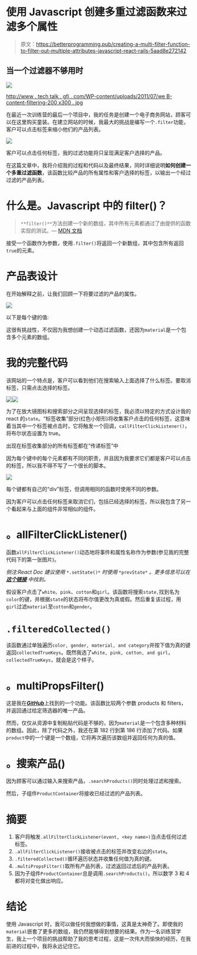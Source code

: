 # 使用 Javascript 创建多重过滤函数来过滤多个属性

> 原文：<https://betterprogramming.pub/creating-a-multi-filter-function-to-filter-out-multiple-attributes-javascript-react-rails-5aad8e272142>

## 当一个过滤器不够用时

![](img/9b030ee2c3e0be3c69dac07ab1e0ee37.png)

[http://www . tech talk . gfi . com/WP-content/uploads/2011/07/we B- content-filtering-200 x300 . jpg](http://www.techtalk.gfi.com/wp-content/uploads/2011/07/web-content-filtering-200x300.jpg)

在最近一次训练营的最后一个项目中，我的任务是创建一个电子商务网站，顾客可以在这里购买童装。在建立网站的时候，我最大的挑战是编写一个`.filter`功能，客户可以点击标签来缩小他们的产品列表。

![](img/e6d1291ef1d7f35f1ba6794d481656ff.png)

客户可以点击任何标签，我的过滤功能将只呈现满足客户选择的产品。

在这篇文章中，我将介绍我的过程和代码以及最终结果，同时详细说明**如何创建一个多重过滤函数**，该函数比较产品的所有属性和客户选择的标签，以输出一个经过过滤的产品列表。

# 什么是。Javascript 中的 filter()？

> `**filter()**`方法创建一个新的数组，其中所有元素都通过了由提供的函数实现的测试。— [MDN 文档](https://developer.mozilla.org/en-US/docs/Web/JavaScript/Reference/Global_Objects/Array/filter)

接受一个函数作为参数，使用`.filter()`将返回一个新数组，其中包含所有返回`true`的元素。

# 产品表设计

在开始解释之前，让我们回顾一下将要过滤的产品的属性。

![](img/67b488fd5df4bc150ac37357e74dee37.png)

以下是每个键的值:

这很有挑战性，不仅因为我想创建一个动态过滤函数，还因为`material`是一个包含多个元素的数组。

# 我的完整代码

该网站的一个特点是，客户可以看到他们在搜索输入上面选择了什么标签。要取消标签，只需点击选择的标签。

![](img/3ecaf235265178aa5df54c03e989d0c2.png)![](img/fa7fe36b5d6b1c54ffbbf572291e8dcd.png)

为了在放大镜图标和搜索部分之间呈现选择的标签，我必须以特定的方式设计我的 react 的`state`。“标签收集”部分(红色小矩形)将收集客户点击的任何标签，这意味着当其中一个标签被点击时，它将触发一个回调，`callFilterClickListener()`，将布尔状态设置为 true。

出现在标签收集部分的所有标签都在“传递标签”中

因为每个键中的每个元素都有不同的职责，并且因为我要求它们都是客户可以点击的标签，所以我不得不写了一个很长的脚本。

![](img/c398f88964138cd5f84c3db8f17e1976.png)

每个键都有自己的“div”标签，但调用相同的函数时使用不同的参数。

因为客户可以点击任何标签来取消它们，包括已经选择的标签，所以我包含了另一个看起来与上面的组件非常相似的组件。

# 。allFilterClickListener()

函数`allFilterClickListener()`动态地将事件和属性名称作为参数(参见我的完整代码下的第一张图片)。

*侧注:React Doc 建议使用* `*.setState()*` *时使用* `*prevState*` *。更多信息可以在* [***这个链接***](https://teamtreehouse.com/community/react-docs-now-recommends-using-function-with-prevstate-inside-of-setstate) *中找到。*

假设客户点击了`white`、`pink`、`cotton`和`girl`。该函数将搜索`state,`找到名为`color`的键，并根据`state`的状态将布尔值更改为真或假。然后重复该过程，用`girl`过滤`material`至`cotton`和`gender`。

# `.filteredCollected()`

该函数通过单独遍历`color, gender, material, and category`并按下值为真的键返回`collectedTrueKeys`。既然我选了`white, pink, cotton, and girl`，`collectedTrueKeys`，就会是这个样子。

# 。multiPropsFilter()

这是我在[***GitHub***](https://gist.github.com/jherax/f11d669ba286f21b7a2dcff69621eb72)上找到的一个功能。该函数比较两个参数 products 和 filters，并返回通过给定筛选器的唯一产品。

然而，仅仅从资源中复制粘贴代码是不够的，因为`material`是一个包含多种材料的数组。因此，除了代码之外，我还在第 182 行到第 186 行添加了代码。如果`product`中的一个键是一个数组，它将再次遍历该数组并返回任何为真的值。

# 。搜索产品()

因为顾客可以通过输入来搜索产品，`.searchProducts()`同时处理过滤和搜索。

然后，子组件`ProductContainer`将接收已经过滤的产品列表。

# 摘要

1.  客户将触发`.allFilterClickListener(event, <key name>)`当点击任何过滤标签。
2.  `.allFilterClickListener()`接收被点击的标签并改变右边的`state`。
3.  `.filteredCollected()`循环遍历状态并收集任何值为真的键。
4.  `.multiPropsFilter()`取所有产品列表，过滤返回过滤后的产品列表。
5.  因为子组件`ProductContainer`总是调用`.searchProducts()`，所以数字 3 和 4 都将对变化做出响应。

# 结论

使用 Javascript 时，我可以做任何我想做的事情，这真是太神奇了。即使我的`material`嵌套了更多的数组，我仍然能够得到想要的结果。作为一名训练营学生，我上一个项目的挑战帮助了我的思考过程，这是一次伟大而愉快的经历，在我前进的过程中，我将永远记住它。